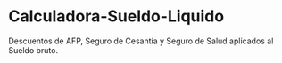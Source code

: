 # Calculadora-Sueldo-Liquido
Descuentos de AFP, Seguro de Cesantía y Seguro de Salud aplicados al Sueldo bruto.

